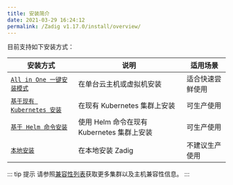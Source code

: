 ```yaml
---
title: 安装简介
date: 2021-03-29 16:24:12
permalink: /Zadig v1.17.0/install/overview/
---
```


目前支持如下安装方式：

| 安装方式 | 说明 | 适用场景 |
|-------- | ---- |--------|
| [`All in One 一键安装模式`](/Zadig%20v1.17.0/install/all-in-one/) | 在单台云主机或虚拟机安装 | 适合快速尝鲜使用 |
| [`基于现有 Kubernetes 安装`](/Zadig%20v1.17.0/install/install-on-k8s/) | 在现有 Kubernetes 集群上安装 | 可生产使用 |
| [`基于 Helm 命令安装`](/Zadig%20v1.17.0/install/helm-deploy/) | 使用 Helm 命令在现有 Kubernetes 集群上安装  | 可生产使用 |
| [`本地安装`](/Zadig%20v1.17.0/install/install-on-local-k8s/) | 在本地安装 Zadig  | 不建议生产使用 |

::: tip 提示
请参照[兼容性列表](/Zadig%20v1.17.0/pages/compatibility)获取更多集群以及主机兼容性信息。
:::
